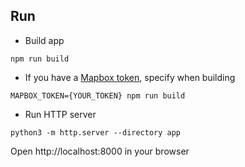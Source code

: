 ## Run

* Build app
```
npm run build
```

* If you have a [Mapbox token](https://account.mapbox.com/access-tokens), specify when building
```
MAPBOX_TOKEN={YOUR_TOKEN} npm run build
```

* Run HTTP server
```
python3 -m http.server --directory app
```

Open http://localhost:8000 in your browser
